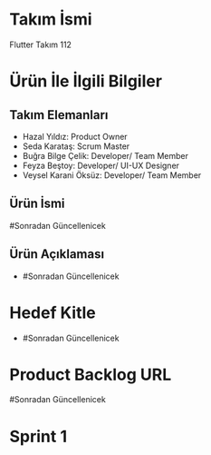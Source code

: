 # Takım İsmi
Flutter Takım 112
# Ürün İle İlgili Bilgiler
## Takım Elemanları
- Hazal Yıldız: Product Owner
- Seda Karataş: Scrum Master
- Buğra Bilge Çelik: Developer/ Team Member
- Feyza Beştoy: Developer/ UI-UX Designer
- Veysel Karani Öksüz: Developer/ Team Member
## Ürün İsmi
#Sonradan Güncellenicek
## Ürün Açıklaması
- #Sonradan Güncellenicek
# Hedef Kitle
- #Sonradan Güncellenicek
# Product Backlog URL
#Sonradan Güncellenicek
# Sprint 1
